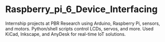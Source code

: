 # Raspberry_pi_6_Device_Interfacing
Internship projects at PBR Research using Arduino, Raspberry Pi, sensors, and motors. Python/shell scripts control LCDs, servos, and more. Used KiCad, Inkscape, and AnyDesk for real-time IoT solutions.
